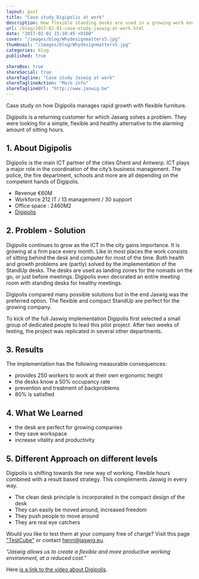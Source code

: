 ```yaml
---
layout: post
title: "Case study Digipolis at work"
description: How flexible standing desks are used in a growing work environment.
url: /blog/2017-02-01-case-study-jaswig-at-work.html
date: "2017-02-01 15:10:45 +0100"
cover: "/images/blog/Whydesignmatters5.jpg"
thumbnail: "/images/blog/Whydesignmatters5.jpg"
categories: blog
published: true

shareBox: true
shareSocial: true
shareTagline: "Case study Jaswig at work"
shareTaglineAction: "More info"
shareTaglineUrl: "http://www.jaswig.be"
---
```


Case study on how Digipolis manages rapid growth with flexible furniture.
<!--more-->

Digipolis is a returning customer for which Jaswig solves a problem. 
They were looking for a simple, flexible and healthy alternative to the alarming amount of 
sitting hours.

## 1. About Digipolis

Digipolis is the main ICT partner of the cities Ghent and Antwerp.
ICT plays a major role in the coordination of the city’s business management. 
The police, the fire department, schools and more are all depending on the competent 
hands of Digipolis.

+ Revenue €60M
+ Workforce 212 IT / 13 management / 30 support
+ Office space : 2460M2
+ [Digipolis](www.digipolis.be)

## 2. Problem - Solution

Digipolis continues to grow as the ICT in the city gains importance. It is growing at a firm
pace every month. Like in most places the work consists of sitting behind the desk and computer for most of the time. 
Both health and growth problems are (partly) solved by the implementation of the StandUp desks. The desks are used as landing zones for the nomads on the go, or just before meetings. Digipolis even decorated an entire meeting room with standing desks for healthy meetings.

Digipolis compared many possible solutions but in the end Jaswig was the preferred option. 
The flexible and compact StandUp are perfect for the growing company. 

To kick of the full Jaswig implementation Digipolis first selected a small group of dedicated people to lead this pilot project. After two weeks of testing, the project was replicated in several other departments.

## 3. Results

The implementation has the following measurable consequences:

+ provides 250 workers to work at their own ergonomic height
+ the desks know a 50% occupancy rate
+ prevention and treatment of backproblems
+ 80% is satisfied

## 4. What We Learned

+ the desk are perfect for growing companies
+ they save workspace
+ increase vitality and productivity

## 5. Different Approach on different levels

Digipolis is shifting towards the new way of working. Flexible hours combined with a result 
based strategy. This complements Jaswig in every way.

+ The clean desk principle is incorporated in the compact design of the desk
+ They can easily be moved around, increased freedom
+ They push people to move around
+ They are real eye catchers

Would you like to test them at your company free of charge? Visit this page ["TestCube"](http://www.jaswig.be/testcube/) or contact [henri@jaswig.eu](mailto:henri@jaswig.eu).

*“Jaswig allows us to create a flexible and more productive
working environment, at a reduced cost.”*

Here [is a link to the video about Digipolis](https://www.youtube.com/watch?v=TahTFKmn7g8).
